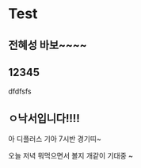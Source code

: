 # Test

## 전혜성 바보~~~~

## 12345

<!-- 가나다라 마바사 올라가니다앙 -->

dfdfsfs

## ㅇ낙서입니다!!!!

아 디플러스 기아 7시반 경기띠~

오늘 저녁 뭐먹으면서 볼지 개같이 기대중 ~
